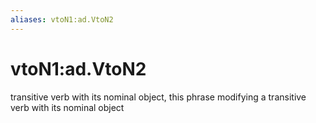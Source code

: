 ```yaml
---
aliases: vtoN1:ad.VtoN2
---
```

# vtoN1:ad.VtoN2

transitive verb with its nominal object, this phrase modifying a transitive verb with its nominal object
> 